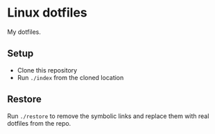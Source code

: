 # Linux dotfiles

My dotfiles.

## Setup

- Clone this repository
- Run `./index` from the cloned location

## Restore

Run `./restore` to remove the symbolic links and replace them with real dotfiles from the repo.
